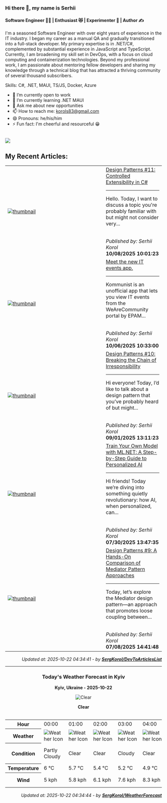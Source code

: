 ### Hi there 👋, my name is Serhii
#### Software Engineer 🧑‍💻 | Enthusiast 😻 | Experimenter 🧪 | Author ✍️

I'm a seasoned Software Engineer with over eight years of
experience in the IT industry. I began my career as a manual QA
and gradually transitioned into a full-stack developer. My primary
expertise is in .NET/C#, complemented by substantial experience in
JavaScript and TypeScript. Currently, I am broadening my skill set in
DevOps, with a focus on cloud computing and containerization
technologies. Beyond my professional work, I am passionate about
mentoring fellow developers and sharing my knowledge through a
technical blog that has attracted a thriving community of several
thousand subscribers.

Skills: C#,  .NET, MAUI, TS/JS, Docker, Azure
- 🔭 I’m currently open to work 
- 🌱 I’m currently learning .NET MAUI 
- 💬 Ask me about new opportunities 
- 📫 How to reach me: korols83@gmail.com 
- 😄 Pronouns: he/his/him 
- ⚡ Fun fact: I'm cheerful and resourceful 😁
<br>
<a href="https://u8views.com/github/SergKorol"><img src="https://u8views.com/api/v1/github/profiles/24244973/views/day-week-month-total-count.svg"></a>
<h2>My Recent Articles:</h2>

<table>
        <tr>
<td width="300px"><a href="https://dev.to/serhii_korol_ab7776c50dba/design-patterns-11-controlled-extensibility-in-c-3icl"><img src="https://media2.dev.to/dynamic/image/width=1000,height=420,fit=cover,gravity=auto,format=auto/https%3A%2F%2Fdev-to-uploads.s3.amazonaws.com%2Fuploads%2Farticles%2F42rkiyetoktyr97w155h.png" alt="thumbnail"></a></td>
<td><a href="https://dev.to/serhii_korol_ab7776c50dba/design-patterns-11-controlled-extensibility-in-c-3icl">Design Patterns #11: Controlled Extensibility in C#</a><hr><p>Hello. Today, I want to discuss a topic you're probably familiar with but might not consider very...</p><br><i>Published by: Serhii Korol</i><br><b>10/08/2025 10:01:23</b></td>
</tr>
<tr>
<td width="300px"><a href="https://dev.to/serhii_korol_ab7776c50dba/meet-the-new-it-events-app-1nh"><img src="https://media2.dev.to/dynamic/image/width=1000,height=420,fit=cover,gravity=auto,format=auto/https%3A%2F%2Fdev-to-uploads.s3.amazonaws.com%2Fuploads%2Farticles%2Fdtn44vmsk31q9uirmeip.png" alt="thumbnail"></a></td>
<td><a href="https://dev.to/serhii_korol_ab7776c50dba/meet-the-new-it-events-app-1nh">Meet the new IT events app.</a><hr><p>Kommunist is an unofficial app that lets you view IT events from the WeAreCommunity portal by EPAM...</p><br><i>Published by: Serhii Korol</i><br><b>10/06/2025 10:33:00</b></td>
</tr>
<tr>
<td width="300px"><a href="https://dev.to/serhii_korol_ab7776c50dba/design-pattern-10-breaking-the-chain-of-irresponsibility-343g"><img src="https://media2.dev.to/dynamic/image/width=1000,height=420,fit=cover,gravity=auto,format=auto/https%3A%2F%2Fdev-to-uploads.s3.amazonaws.com%2Fuploads%2Farticles%2Fq1ka3o6h0ofhxizs4rxn.webp" alt="thumbnail"></a></td>
<td><a href="https://dev.to/serhii_korol_ab7776c50dba/design-pattern-10-breaking-the-chain-of-irresponsibility-343g">Design Patterns #10: Breaking the Chain of Irresponsibility</a><hr><p>Hi everyone! Today, I’d like to talk about a design pattern that you’ve probably heard of but might...</p><br><i>Published by: Serhii Korol</i><br><b>09/01/2025 13:11:23</b></td>
</tr>
<tr>
<td width="300px"><a href="https://dev.to/serhii_korol_ab7776c50dba/train-your-own-model-with-mlnet-a-step-by-step-guide-to-personalized-ai-1med"><img src="https://media2.dev.to/dynamic/image/width=1000,height=420,fit=cover,gravity=auto,format=auto/https%3A%2F%2Fdev-to-uploads.s3.amazonaws.com%2Fuploads%2Farticles%2Fyqif7mnb2n401tu6gkr4.webp" alt="thumbnail"></a></td>
<td><a href="https://dev.to/serhii_korol_ab7776c50dba/train-your-own-model-with-mlnet-a-step-by-step-guide-to-personalized-ai-1med">Train Your Own Model with ML.NET: A Step-by-Step Guide to Personalized AI</a><hr><p>Hi friends!  Today we’re diving into something quietly revolutionary: how AI, when personalized, can...</p><br><i>Published by: Serhii Korol</i><br><b>07/30/2025 13:47:35</b></td>
</tr>
<tr>
<td width="300px"><a href="https://dev.to/serhii_korol_ab7776c50dba/design-pattern-9-a-hands-on-comparison-of-mediator-pattern-approaches-2nm3"><img src="https://media2.dev.to/dynamic/image/width=1000,height=420,fit=cover,gravity=auto,format=auto/https%3A%2F%2Fdev-to-uploads.s3.amazonaws.com%2Fuploads%2Farticles%2Ffltuzejvpl7g0ucaf81u.png" alt="thumbnail"></a></td>
<td><a href="https://dev.to/serhii_korol_ab7776c50dba/design-pattern-9-a-hands-on-comparison-of-mediator-pattern-approaches-2nm3">Design Patterns #9: A Hands-On Comparison of Mediator Pattern Approaches</a><hr><p>Today, let’s explore the Mediator design pattern—an approach that promotes loose coupling between...</p><br><i>Published by: Serhii Korol</i><br><b>07/08/2025 14:41:48</b></td>
</tr>

</table>

<div align="right">

<i>Updated at: 2025-10-22 04:34:41 - by <b>[SergKorol/DevToArticlesList](https://github.com/SergKorol/DevToArticlesList)</b></i>

</div>

<hr>
<div align="center">
<h3>Today's Weather Forecast in Kyiv</h3>

<b>Kyiv, Ukraine - 2025-10-22</b>

<img src="https://cdn.weatherapi.com/weather/64x64/day/113.png" alt="Clear" />

<b>Clear</b>
</div>

<table>
    <table>
<tr><th>Hour</th>
<td>00:00</td>
<td>01:00</td>
<td>02:00</td>
<td>03:00</td>
<td>04:00</td>
<td>05:00</td>
<td>06:00</td>
<td>07:00</td>
<td>08:00</td>
<td>09:00</td>
<td>10:00</td>
<td>11:00</td>
<td>12:00</td>
<td>13:00</td>
<td>14:00</td>
<td>15:00</td>
<td>16:00</td>
<td>17:00</td>
<td>18:00</td>
<td>19:00</td>
<td>20:00</td>
<td>21:00</td>
<td>22:00</td>
<td>23:00</td>
</tr>
<tr><th>Weather</th>
<td><img src="https://cdn.weatherapi.com/weather/64x64/night/116.png" alt="Weather Icon"></td>
<td><img src="https://cdn.weatherapi.com/weather/64x64/night/113.png" alt="Weather Icon"></td>
<td><img src="https://cdn.weatherapi.com/weather/64x64/night/113.png" alt="Weather Icon"></td>
<td><img src="https://cdn.weatherapi.com/weather/64x64/night/119.png" alt="Weather Icon"></td>
<td><img src="https://cdn.weatherapi.com/weather/64x64/night/113.png" alt="Weather Icon"></td>
<td><img src="https://cdn.weatherapi.com/weather/64x64/night/122.png" alt="Weather Icon"></td>
<td><img src="https://cdn.weatherapi.com/weather/64x64/night/113.png" alt="Weather Icon"></td>
<td><img src="https://cdn.weatherapi.com/weather/64x64/day/113.png" alt="Weather Icon"></td>
<td><img src="https://cdn.weatherapi.com/weather/64x64/day/113.png" alt="Weather Icon"></td>
<td><img src="https://cdn.weatherapi.com/weather/64x64/day/113.png" alt="Weather Icon"></td>
<td><img src="https://cdn.weatherapi.com/weather/64x64/day/113.png" alt="Weather Icon"></td>
<td><img src="https://cdn.weatherapi.com/weather/64x64/day/119.png" alt="Weather Icon"></td>
<td><img src="https://cdn.weatherapi.com/weather/64x64/day/119.png" alt="Weather Icon"></td>
<td><img src="https://cdn.weatherapi.com/weather/64x64/day/119.png" alt="Weather Icon"></td>
<td><img src="https://cdn.weatherapi.com/weather/64x64/day/122.png" alt="Weather Icon"></td>
<td><img src="https://cdn.weatherapi.com/weather/64x64/day/122.png" alt="Weather Icon"></td>
<td><img src="https://cdn.weatherapi.com/weather/64x64/day/122.png" alt="Weather Icon"></td>
<td><img src="https://cdn.weatherapi.com/weather/64x64/day/176.png" alt="Weather Icon"></td>
<td><img src="https://cdn.weatherapi.com/weather/64x64/night/176.png" alt="Weather Icon"></td>
<td><img src="https://cdn.weatherapi.com/weather/64x64/night/122.png" alt="Weather Icon"></td>
<td><img src="https://cdn.weatherapi.com/weather/64x64/night/122.png" alt="Weather Icon"></td>
<td><img src="https://cdn.weatherapi.com/weather/64x64/night/176.png" alt="Weather Icon"></td>
<td><img src="https://cdn.weatherapi.com/weather/64x64/night/176.png" alt="Weather Icon"></td>
<td><img src="https://cdn.weatherapi.com/weather/64x64/night/176.png" alt="Weather Icon"></td>
</tr>
<tr><th>Condition</th>
<td>Partly Cloudy </td>
<td>Clear </td>
<td>Clear </td>
<td>Cloudy </td>
<td>Clear </td>
<td>Overcast </td>
<td>Clear </td>
<td>Clear </td>
<td>Sunny</td>
<td>Sunny</td>
<td>Sunny</td>
<td>Cloudy </td>
<td>Cloudy </td>
<td>Cloudy </td>
<td>Overcast </td>
<td>Overcast </td>
<td>Overcast </td>
<td>Patchy rain nearby</td>
<td>Patchy rain nearby</td>
<td>Overcast </td>
<td>Overcast </td>
<td>Patchy rain nearby</td>
<td>Patchy rain nearby</td>
<td>Patchy rain nearby</td>
</tr>
<tr><th>Temperature</th>
<td>6 °C</td>
<td>5.7 °C</td>
<td>5.4 °C</td>
<td>5.2 °C</td>
<td>4.9 °C</td>
<td>4.6 °C</td>
<td>4.6 °C</td>
<td>4.6 °C</td>
<td>5.1 °C</td>
<td>6.6 °C</td>
<td>8.2 °C</td>
<td>9.2 °C</td>
<td>9.4 °C</td>
<td>9.1 °C</td>
<td>8.7 °C</td>
<td>8.4 °C</td>
<td>8.1 °C</td>
<td>8 °C</td>
<td>7.9 °C</td>
<td>7.8 °C</td>
<td>7.9 °C</td>
<td>8 °C</td>
<td>8 °C</td>
<td>8 °C</td>
</tr>
<tr><th>Wind</th>
<td>5 kph</td>
<td>5.8 kph</td>
<td>6.1 kph</td>
<td>7.6 kph</td>
<td>8.3 kph</td>
<td>9 kph</td>
<td>9.4 kph</td>
<td>9.7 kph</td>
<td>10.8 kph</td>
<td>13.3 kph</td>
<td>14.4 kph</td>
<td>15.5 kph</td>
<td>16.2 kph</td>
<td>15.8 kph</td>
<td>15.5 kph</td>
<td>15.5 kph</td>
<td>15.1 kph</td>
<td>14.8 kph</td>
<td>14.4 kph</td>
<td>14 kph</td>
<td>13 kph</td>
<td>13 kph</td>
<td>13 kph</td>
<td>11.9 kph</td>
</tr>
</table>

</table>

<div align="right">

<i>Updated at: 2025-10-22 04:34:44 - by <b>[SergKorol/WeatherForecast](https://github.com/SergKorol/WeatherForecast)</b></i>

</div>

